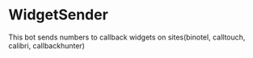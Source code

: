 # WidgetSender
This bot sends numbers to callback widgets on sites(binotel, calltouch, calibri, callbackhunter)
